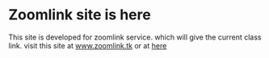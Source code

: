 <h1>Zoomlink site is here</h1>
<p>This site is developed for zoomlink service. which will give the current class link. visit this site at <a href="zoomlink.tk">www.zoomlink.tk</a>  or at <a href="mahi736.github.io/running-site"> here</a></p>